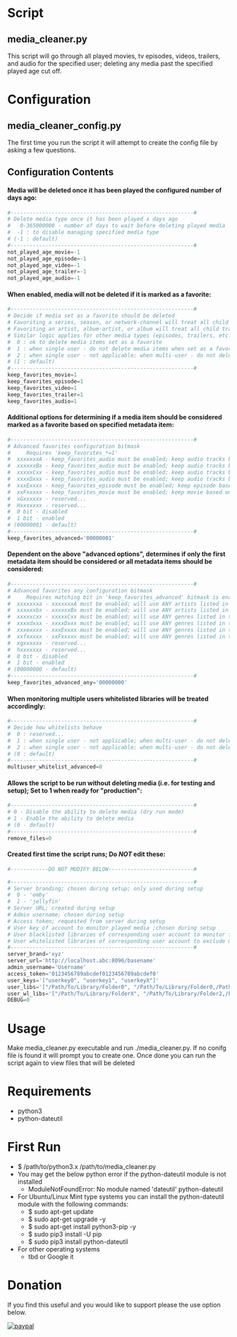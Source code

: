 # Script
## media_cleaner.py
This script will go through all played movies, tv episodes, videos, trailers, and audio for the specified user; deleting any media past the specified played age cut off.

# Configuration
## media_cleaner_config.py
The first time you run the script it will attempt to create the config file by asking a few questions.

## Configuration Contents
#### Media will be deleted once it has been played the configured number of days ago:
```python
#----------------------------------------------------------#
# Delete media type once it has been played x days ago
#   0-365000000 - number of days to wait before deleting played media
#  -1 : to disable managing specified media type
# (-1 : default)
#----------------------------------------------------------#
not_played_age_movie=-1
not_played_age_episode=-1
not_played_age_video=-1
not_played_age_trailer=-1
not_played_age_audio=-1
```
#### When enabled, media will not be deleted if it is marked as a favorite:
```python
#----------------------------------------------------------#
# Decide if media set as a favorite should be deleted
# Favoriting a series, season, or network-channel will treat all child episodes as if they are favorites
# Favoriting an artist, album-artist, or album will treat all child tracks as if they are favorites
# Similar logic applies for other media types (episodes, trailers, etc...)
#  0 : ok to delete media items set as a favorite
#  1 : when single user - do not delete media items when set as a favorite; when multi-user - do not delete media item when all monitored users have set it as a favorite
#  2 : when single user - not applicable; when multi-user - do not delete media item when any monitored users have it set as a favorite
# (1 : default)
#----------------------------------------------------------#
keep_favorites_movie=1
keep_favorites_episode=1
keep_favorites_video=1
keep_favorites_trailer=1
keep_favorites_audio=1
```
#### Additional options for determining if a media item should be considered marked as a favorite based on specified metadata item:
```python
#----------------------------------------------------------#
# Advanced favorites configuration bitmask
#     Requires 'keep_favorites_*=1'
#  xxxxxxxA - keep_favorites_audio must be enabled; keep audio tracks based on if the FIRST artist listed in the track's 'artist' metadata is favorited
#  xxxxxxBx - keep_favorites_audio must be enabled; keep audio tracks based on if the FIRST artist listed in the tracks's 'album artist' metadata is favorited
#  xxxxxCxx - keep_favorites_audio must be enabled; keep audio tracks based on if the FIRST genre listed in the tracks's metadata is favorited
#  xxxxDxxx - keep_favorites_audio must be enabled; keep audio tracks based on if the FIRST genre listed in the album's metadata is favorited
#  xxxExxxx - keep_favorites_episode must be enabled; keep episode based on if the FIRST genre listed in the series' metadata is favorited
#  xxFxxxxx - keep_favorites_movie must be enabled; keep movie based on if the FIRST genre listed in the movie's metadata is favorited
#  xGxxxxxx - reserved...
#  Hxxxxxxx - reserved...
#  0 bit - disabled
#  1 bit - enabled
# (00000001 - default)
#----------------------------------------------------------#
keep_favorites_advanced='00000001'
```
#### Dependent on the above "advanced options", determines if only the first metadata item should be considered or all metadata items should be considered:
```python
#----------------------------------------------------------#
# Advanced favorites any configuration bitmask
#     Requires matching bit in 'keep_favorites_advanced' bitmask is enabled
#  xxxxxxxa - xxxxxxxA must be enabled; will use ANY artists listed in the track's 'artist' metadata
#  xxxxxxbx - xxxxxxBx must be enabled; will use ANY artists listed in the track's 'album artist' metadata
#  xxxxxcxx - xxxxxCxx must be enabled; will use ANY genres listed in the track's metadata
#  xxxxdxxx - xxxxDxxx must be enabled; will use ANY genres listed in the album's metadata
#  xxxexxxx - xxxExxxx must be enabled; will use ANY genres listed in the series' metadata
#  xxfxxxxx - xxFxxxxx must be enabled; will use ANY genres listed in the movie's metadata
#  xgxxxxxx - reserved...
#  hxxxxxxx - reserved...
#  0 bit - disabled
#  1 bit - enabled
# (00000000 - default)
#----------------------------------------------------------#
keep_favorites_advanced_any='00000000'
```
#### When monitoring multiple users whitelisted libraries will be treated accordingly:
```python
#----------------------------------------------------------#
# Decide how whitelists behave
#  0 : reserved...
#  1 : when single user - not applicable; when multi-user - do not delete media item when all monitored users have the parent library whitelisted
#  2 : when single user - not applicable; when multi-user - do not delete media item when any monitored users have the parent library whitelisted
# (0 : default)
#----------------------------------------------------------#
multiuser_whitelist_advanced=0
```
#### Allows the script to be run without deleting media (i.e. for testing and setup); Set to 1 when ready for "production":
```python
#----------------------------------------------------------#
# 0 - Disable the ability to delete media (dry run mode)
# 1 - Enable the ability to delete media
# (0 - default)
#----------------------------------------------------------#
remove_files=0
```
#### Created first time the script runs; Do **_NOT_** edit these:
```python
#------------DO NOT MODIFY BELOW---------------------------#

#----------------------------------------------------------#
# Server branding; chosen during setup; only used during setup
#  0 - 'emby'
#  1 - 'jellyfin'
# Server URL; created during setup
# Admin username; chosen during setup
# Access token; requested from server during setup
# User key of account to monitor played media ;chosen during setup
# User blacklisted libraries of corresponding user account to monitor for played media items; chosen during setup
# User whitelisted libraries of corresponding user account to exclude monitoring for played media items; chosen during setup
#----------------------------------------------------------#
server_brand='xyz'
server_url='http://localhost.abc:8096/basename'
admin_username='Username'
access_token='0123456789abcdef0123456789abcdef0'
user_keys='["userkey0", "userkey1", "userkeyX"]'
user_libs='["/Path/To/Library/Folder0", "/Path/To/Library/Folder0,/Path/To/Library/Folder1", "/Path/To/Library/Folder1,/Path/To/Library/FolderX"]'
user_wl_libs='["/Path/To/Library/FolderX", "/Path/To/Library/Folder2,/Path/To/Library/Folder3", "/Path/To/Library/Folder1,/Path/To/Library/FolderX"]'
DEBUG=0
```

# Usage
Make media_cleaner.py executable and run ./media_cleaner.py.  If no conifg file is found it will prompt you to create one.  Once done you can run the script again to view files that will be deleted

# Requirements
* python3
* python-dateutil

# First Run
* $ /path/to/python3.x /path/to/media_cleaner.py
* You may get the below python error if the python-dateutil module is not installed
   - ModuleNotFoundError: No module named 'dateutil' python-dateutil
* For Ubuntu/Linux Mint type systems you can install the python-dateutil module with the following commands:
   - $ sudo apt-get update
   - $ sudo apt-get upgrade -y
   - $ sudo apt-get install python3-pip -y
   - $ sudo pip3 install -U pip
   - $ sudo pip3 install python-dateutil
* For other operating systems
   - tbd or Google it

# Donation
If you find this useful and you would like to support please the use option below.

[![paypal](https://www.paypalobjects.com/en_US/i/btn/btn_donateCC_LG.gif)](https://www.paypal.com/cgi-bin/webscr?cmd=_donations&business=jason%2ep%2eclara%40gmail%2ecom&lc=CA&item_name=Jason%20Clara&currency_code=USD&bn=PP%2dDonationsBF%3abtn_donateCC_LG%2egif%3aNonHosted)
